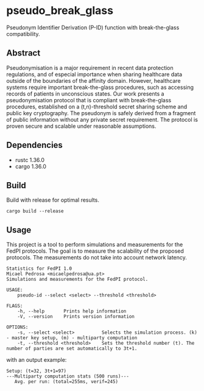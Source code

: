 # pseudo_break_glass
Pseudonym Identifier Derivation (P-ID) function with break-the-glass compatibility.

## Abstract
Pseudonymisation is a major requirement in recent data protection regulations, and of especial importance when sharing healthcare data outside of the boundaries of the affinity domain. However, healthcare systems require important break-the-glass procedures, such as accessing records of patients in unconscious states. Our work presents a pseudonymisation protocol that is compliant with break-the-glass procedures, established on a (t,n)-threshold secret sharing scheme and public key cryptography. The pseudonym is safely derived from a fragment of public information without any private secret requirement. The protocol is proven secure and scalable under reasonable assumptions.

## Dependencies
* rustc 1.36.0
* cargo 1.36.0

## Build
Build with release for optimal results.

```
cargo build --release
```

## Usage
This project is a tool to perform simulations and measurements for the FedPI protocols. The goal is to measure the scalability of the proposed protocols. The measurements do not take into account network latency.

```
Statistics for FedPI 1.0
Micael Pedrosa <micaelpedrosa@ua.pt>
Simulations and measurements for the FedPI protocol.

USAGE:
    pseudo-id --select <select> --threshold <threshold>

FLAGS:
    -h, --help       Prints help information
    -V, --version    Prints version information

OPTIONS:
    -s, --select <select>          Selects the simulation process. (k) - master key setup, (m) - multiparty computation
    -t, --threshold <threshold>    Sets the threshold number (t). The number of parties are set automatically to 3t+1.
```

with an output example:

```
Setup: (t=32, 3t+1=97)
---Multiparty computation stats (500 runs)---
   Avg. per run: (total=255ms, verif=245)
```
